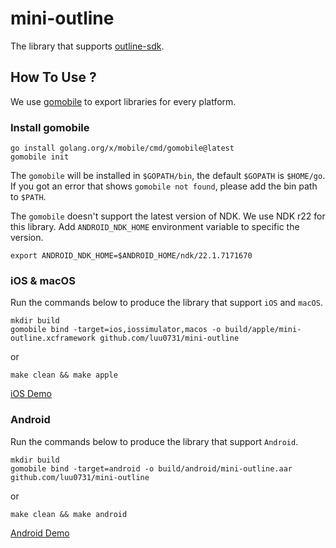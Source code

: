 # mini-outline

The library that supports [outline-sdk](https://github.com/Jigsaw-Code/outline-sdk).

## How To Use ?

We use [gomobile](https://github.com/golang/go/wiki/Mobile) to export libraries for every platform.

### Install gomobile

```shell
go install golang.org/x/mobile/cmd/gomobile@latest
gomobile init
```

The `gomobile` will be installed in `$GOPATH/bin`, the default `$GOPATH` is `$HOME/go`. If you got an error that
shows `gomobile not found`, please add the bin path to `$PATH`.

The `gomobile` doesn't support the latest version of NDK. We use NDK r22 for this library. Add `ANDROID_NDK_HOME`
environment variable to specific the version.

```
export ANDROID_NDK_HOME=$ANDROID_HOME/ndk/22.1.7171670
```

### iOS & macOS

Run the commands below to produce the library that support `iOS` and `macOS`.

```shell
mkdir build
gomobile bind -target=ios,iossimulator,macos -o build/apple/mini-outline.xcframework github.com/luu0731/mini-outline
```

or

```shell
make clean && make apple
```

[iOS Demo](https://github.com/luu0731/mini-outline-ios)

### Android

Run the commands below to produce the library that support `Android`.

```shell
mkdir build
gomobile bind -target=android -o build/android/mini-outline.aar github.com/luu0731/mini-outline
```

or

```shell
make clean && make android
```

[Android Demo](https://github.com/luu0731/mini-outline-android)